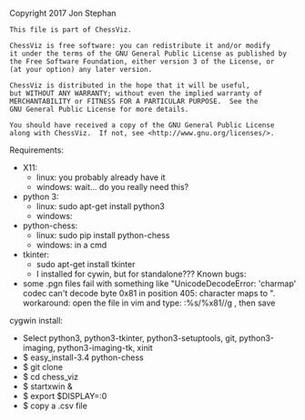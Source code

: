  Copyright 2017 Jon Stephan

    This file is part of ChessViz.

    ChessViz is free software: you can redistribute it and/or modify
    it under the terms of the GNU General Public License as published by
    the Free Software Foundation, either version 3 of the License, or
    (at your option) any later version.

    ChessViz is distributed in the hope that it will be useful,
    but WITHOUT ANY WARRANTY; without even the implied warranty of
    MERCHANTABILITY or FITNESS FOR A PARTICULAR PURPOSE.  See the
    GNU General Public License for more details.

    You should have received a copy of the GNU General Public License
    along with ChessViz.  If not, see <http://www.gnu.org/licenses/>.

Requirements:
 - X11:
    - linux: you probably already have it
    - windows: wait... do you really need this? 
 - python 3:
    - linux: sudo apt-get install python3
    - windows: 
 - python-chess:   
    - linux: sudo pip install python-chess
    - windows: in a cmd 
 - tkinter:   
    - sudo apt-get install tkinter
    - I installed for cywin, but for standalone???
Known bugs:
- some .pgn files fail with something like "UnicodeDecodeError: 'charmap' codec can't decode byte 0x81 in position 405: character maps to <undefined>".
    workaround:  open the file in vim and type: :%s/\%x81//g  , then save

cygwin install:
- Select python3, python3-tkinter, python3-setuptools, git, python3-imaging, python3-imaging-tk, xinit
- $ easy_install-3.4 python-chess
- $ git clone <URL>
- $ cd chess_viz
- $ startxwin &
- $ export $DISPLAY=:0
- $ copy a .csv file

 